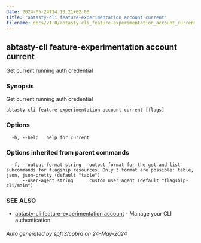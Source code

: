 ```yaml
---
date: 2024-05-24T14:13:21+02:00
title: "abtasty-cli feature-experimentation account current"
filename: docs/v1.0/abtasty-cli_feature-experimentation_account_current.md
---
```

## abtasty-cli feature-experimentation account current

Get current running auth credential

### Synopsis

Get current running auth credential

```
abtasty-cli feature-experimentation account current [flags]
```

### Options

```
  -h, --help   help for current
```

### Options inherited from parent commands

```
  -f, --output-format string   output format for the get and list subcommands for flagship resources. Only 3 format are possible: table, json, json-pretty (default "table")
      --user-agent string      custom user agent (default "flagship-cli/main")
```

### SEE ALSO

* [abtasty-cli feature-experimentation account](/docs/v1.0/abtasty-cli_feature-experimentation_account.md)	 - Manage your CLI authentication

###### Auto generated by spf13/cobra on 24-May-2024
